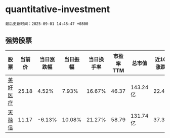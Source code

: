 # quantitative-investment

`最后更新时间：2025-09-01 14:48:47 +0800`

## 强势股票

|股票|当前价|当日涨跌幅|当日振幅|当日换手率|市盈率TTM|总市值|近10日涨跌幅|
|----|----|----|----|----|----|----|----|
|[美好医疗](https://xueqiu.com/S/SZ301363)|25.18|4.52%|7.93%|16.67%|46.37|143.24亿|22.47%|
|[天融信](https://xueqiu.com/S/SZ002212)|11.17|-6.13%|10.08%|21.27%|58.79|131.74亿|37.39%|

